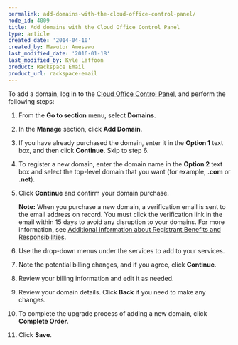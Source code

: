 ```yaml
---
permalink: add-domains-with-the-cloud-office-control-panel/
node_id: 4009
title: Add domains with the Cloud Office Control Panel
type: article
created_date: '2014-04-10'
created_by: Mawutor Amesawu
last_modified_date: '2016-01-18'
last_modified_by: Kyle Laffoon
product: Rackspace Email
product_url: rackspace-email
---
```


To add a domain, log in to the [Cloud Office Control Panel](https://cp.rackspace.com), and perform the following steps:

1.  From the **Go to section** menu, select **Domains**.
2.  In the **Manage** section, click **Add Domain**.
3.  If you have already purchased the domain, enter it in the **Option 1** text box, and then click **Continue**. Skip to step 6.
4.  To register a new domain, enter the domain name in the **Option 2** text box and select the top-level domain that you want (for example, **.com** or **.net**).
5.  Click **Continue** and confirm your domain purchase.

    **Note:** When you purchase a new domain, a verification email is sent to the email address on record. You must click the verification link in the email within 15 days to avoid any disruption to your domains. For more information, see [Additional information about Registrant Benefits and     Responsibilities](http://www.rackspace.com/information/legal/RAAInfo).
5.  Use the drop-down menus under the services to add to your services.
6.  Note the potential billing changes, and if you agree, click **Continue**.
7.  Review your billing information and edit it as needed.
8.  Review your domain details. Click **Back** if you need to make any changes.
9.  To complete the upgrade process of adding a new domain, click **Complete Order**.
10. Click **Save**.
